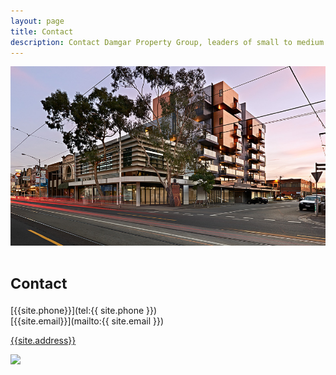 ```yaml
---
layout: page
title: Contact
description: Contact Damgar Property Group, leaders of small to medium residential and commercial property development in Melbourne.
---
```


![Image of Otto Apartments in Brunswick](/project-photos/otto/thumbs/damgar-otto-apartments-brunswick-00.jpg)

<h1><small>Contact</small></h1>

[{{site.phone}}](tel:{{ site.phone }}) <br>
[{{site.email}}](mailto:{{ site.email }})

[{{site.address}}](https://www.google.com.au/maps/place/79+Asling+St,+Brighton+VIC+3186/)

<img
  width="420"
  src="https://maps.googleapis.com/maps/api/staticmap?key=AIzaSyBxNBJDKP6lj53W9lVTcuMW-hah80zUwbQ&zoom=11&format=png&maptype=roadmap&style=element:geometry%7Ccolor:0xf5f5f5&style=element:labels.icon%7Cvisibility:off&style=element:labels.text.fill%7Ccolor:0x616161&style=element:labels.text.stroke%7Ccolor:0xf5f5f5&style=feature:administrative.land_parcel%7Cvisibility:off&style=feature:administrative.land_parcel%7Celement:labels.text.fill%7Ccolor:0xbdbdbd&style=feature:administrative.province%7Ccolor:0xffeb3b%7Cvisibility:off&style=feature:poi%7Cvisibility:off&style=feature:poi%7Celement:geometry%7Ccolor:0xeeeeee&style=feature:poi%7Celement:labels.text%7Cvisibility:off&style=feature:poi%7Celement:labels.text.fill%7Ccolor:0x757575&style=feature:poi.business%7Cvisibility:off&style=feature:poi.park%7Celement:geometry%7Ccolor:0xe5e5e5&style=feature:poi.park%7Celement:labels.text.fill%7Ccolor:0x9e9e9e&style=feature:road%7Celement:geometry%7Ccolor:0xffffff&style=feature:road%7Celement:labels%7Cvisibility:off&style=feature:road%7Celement:labels.icon%7Cvisibility:off&style=feature:road.arterial%7Cvisibility:off&style=feature:road.arterial%7Celement:labels.text.fill%7Ccolor:0x757575&style=feature:road.highway%7Celement:geometry%7Ccolor:0xdadada&style=feature:road.highway%7Celement:labels%7Cvisibility:off&style=feature:road.highway%7Celement:labels.text.fill%7Ccolor:0x616161&style=feature:road.local%7Cvisibility:off&style=feature:road.local%7Celement:labels.text.fill%7Ccolor:0x9e9e9e&style=feature:transit%7Cvisibility:off&style=feature:transit.line%7Celement:geometry%7Ccolor:0xe5e5e5&style=feature:transit.station%7Celement:geometry%7Ccolor:0xeeeeee&style=feature:water%7Celement:geometry%7Ccolor:0xc9c9c9&style=feature:water%7Celement:labels.text%7Cvisibility:off&style=feature:water%7Celement:labels.text.fill%7Ccolor:0x9e9e9e&size=480x360&markers=size:large%7Ccolor:0x757575%7Clabel:%7C79+{{ site.address | uri_escape }}&center={{ site.address | uri_escape }}"/>
